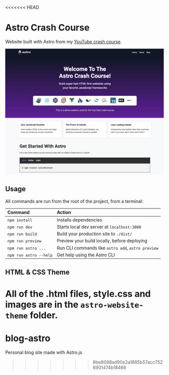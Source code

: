 <<<<<<< HEAD
# Astro Crash Course

Website built with Astro from my [YouTube crash course](https://youtu.be/Oi9z5gfIHJs).

<img src="/src/images/screen.png">

## Usage

All commands are run from the root of the project, from a terminal:

| Command                | Action                                             |
| :--------------------- | :------------------------------------------------- |
| `npm install`          | Installs dependencies                              |
| `npm run dev`          | Starts local dev server at `localhost:3000`        |
| `npm run build`        | Build your production site to `./dist/`            |
| `npm run preview`      | Preview your build locally, before deploying       |
| `npm run astro ...`    | Run CLI commands like `astro add`, `astro preview` |
| `npm run astro --help` | Get help using the Astro CLI                       |

## HTML & CSS Theme

All of the .html files, style.css and images are in the `astro-website-theme` folder.
=======
# blog-astro
Personal blog site made with Astro.js
>>>>>>> 8be8088ad90e2a1885b57acc7526901474b18466
